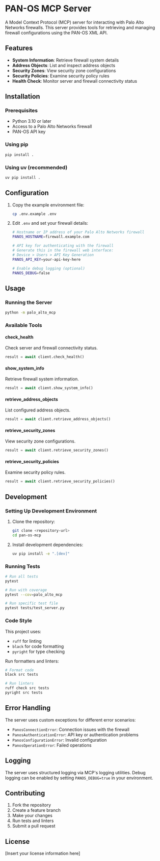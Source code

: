 # PAN-OS MCP Server

A Model Context Protocol (MCP) server for interacting with Palo Alto Networks firewalls. This server provides tools for retrieving and managing firewall configurations using the PAN-OS XML API.

## Features

- **System Information**: Retrieve firewall system details
- **Address Objects**: List and inspect address objects
- **Security Zones**: View security zone configurations
- **Security Policies**: Examine security policy rules
- **Health Check**: Monitor server and firewall connectivity status

## Installation

### Prerequisites

- Python 3.10 or later
- Access to a Palo Alto Networks firewall
- PAN-OS API key

### Using pip

```bash
pip install .
```

### Using uv (recommended)

```bash
uv pip install .
```

## Configuration

1. Copy the example environment file:
   ```bash
   cp .env.example .env
   ```

2. Edit `.env` and set your firewall details:
   ```bash
   # Hostname or IP address of your Palo Alto Networks firewall
   PANOS_HOSTNAME=firewall.example.com

   # API key for authenticating with the firewall
   # Generate this in the firewall web interface:
   # Device > Users > API Key Generation
   PANOS_API_KEY=your-api-key-here

   # Enable debug logging (optional)
   PANOS_DEBUG=false
   ```

## Usage

### Running the Server

```bash
python -m palo_alto_mcp
```

### Available Tools

#### check_health
Check server and firewall connectivity status.
```python
result = await client.check_health()
```

#### show_system_info
Retrieve firewall system information.
```python
result = await client.show_system_info()
```

#### retrieve_address_objects
List configured address objects.
```python
result = await client.retrieve_address_objects()
```

#### retrieve_security_zones
View security zone configurations.
```python
result = await client.retrieve_security_zones()
```

#### retrieve_security_policies
Examine security policy rules.
```python
result = await client.retrieve_security_policies()
```

## Development

### Setting Up Development Environment

1. Clone the repository:
   ```bash
   git clone <repository-url>
   cd pan-os-mcp
   ```

2. Install development dependencies:
   ```bash
   uv pip install -e ".[dev]"
   ```

### Running Tests

```bash
# Run all tests
pytest

# Run with coverage
pytest --cov=palo_alto_mcp

# Run specific test file
pytest tests/test_server.py
```

### Code Style

This project uses:
- `ruff` for linting
- `black` for code formatting
- `pyright` for type checking

Run formatters and linters:
```bash
# Format code
black src tests

# Run linters
ruff check src tests
pyright src tests
```

## Error Handling

The server uses custom exceptions for different error scenarios:

- `PanosConnectionError`: Connection issues with the firewall
- `PanosAuthenticationError`: API key or authentication problems
- `PanosConfigurationError`: Invalid configuration
- `PanosOperationError`: Failed operations

## Logging

The server uses structured logging via MCP's logging utilities. Debug logging can be enabled by setting `PANOS_DEBUG=true` in your environment.

## Contributing

1. Fork the repository
2. Create a feature branch
3. Make your changes
4. Run tests and linters
5. Submit a pull request

## License

[Insert your license information here]
